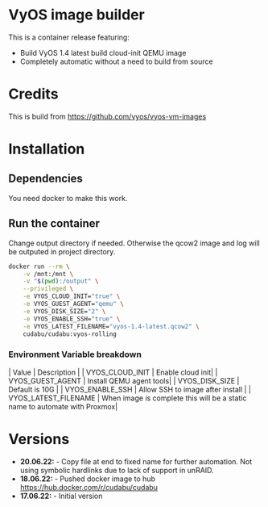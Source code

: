 # VyOS image builder
This is a container release featuring:

* Build VyOS 1.4 latest build cloud-init QEMU image
* Completely automatic without a need to build from source

# Credits
This is build from https://github.com/vyos/vyos-vm-images

# Installation

## Dependencies
You need docker to make this work.

## Run the container

Change output directory if needed. Otherwise the qcow2 image and log will be outputed in project directory.

```bash
docker run --rm \
    -v /mnt:/mnt \
    -v "$(pwd):/output" \
    --privileged \
    -e VYOS_CLOUD_INIT="true" \
    -e VYOS_GUEST_AGENT="qemu" \
    -e VYOS_DISK_SIZE="2" \
    -e VYOS_ENABLE_SSH="true" \
    -e VYOS_LATEST_FILENAME="vyos-1.4-latest.qcow2" \
    cudabu/cudabu:vyos-rolling
```

### Environment Variable breakdown
| Value | Description |
| VYOS_CLOUD_INIT | Enable cloud init|
| VYOS_GUEST_AGENT | Install QEMU agent tools|
| VYOS_DISK_SIZE | Default is 10G |
| VYOS_ENABLE_SSH | Allow SSH to image after install |
| VYOS_LATEST_FILENAME | When image is complete this will be a static name to automate with Proxmox|

# Versions

* **20.06.22:** - Copy file at end to fixed name for further automation. Not using symbolic hardlinks due to lack of support in unRAID.
* **18.06.22:** - Pushed docker image to hub https://hub.docker.com/r/cudabu/cudabu
* **17.06.22:** - Initial version